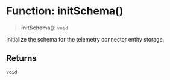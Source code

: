 # Function: initSchema()

> **initSchema**(): `void`

Initialize the schema for the telemetry connector entity storage.

## Returns

`void`
